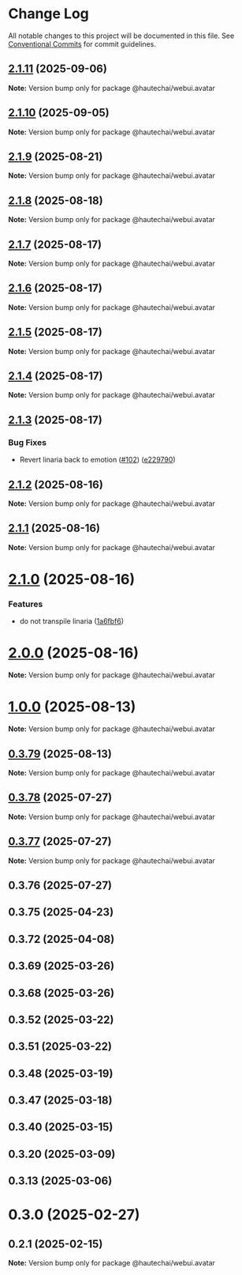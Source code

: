 # Change Log

All notable changes to this project will be documented in this file.
See [Conventional Commits](https://conventionalcommits.org) for commit guidelines.

## [2.1.11](https://github.com/HautechAI/webui/compare/@hautechai/webui.avatar@2.1.10...@hautechai/webui.avatar@2.1.11) (2025-09-06)

**Note:** Version bump only for package @hautechai/webui.avatar

## [2.1.10](https://github.com/HautechAI/webui/compare/@hautechai/webui.avatar@2.1.9...@hautechai/webui.avatar@2.1.10) (2025-09-05)

**Note:** Version bump only for package @hautechai/webui.avatar

## [2.1.9](https://github.com/HautechAI/webui/compare/@hautechai/webui.avatar@2.1.8...@hautechai/webui.avatar@2.1.9) (2025-08-21)

**Note:** Version bump only for package @hautechai/webui.avatar

## [2.1.8](https://github.com/HautechAI/webui/compare/@hautechai/webui.avatar@2.1.7...@hautechai/webui.avatar@2.1.8) (2025-08-18)

**Note:** Version bump only for package @hautechai/webui.avatar

## [2.1.7](https://github.com/HautechAI/webui/compare/@hautechai/webui.avatar@2.1.6...@hautechai/webui.avatar@2.1.7) (2025-08-17)

**Note:** Version bump only for package @hautechai/webui.avatar

## [2.1.6](https://github.com/HautechAI/webui/compare/@hautechai/webui.avatar@2.1.5...@hautechai/webui.avatar@2.1.6) (2025-08-17)

**Note:** Version bump only for package @hautechai/webui.avatar

## [2.1.5](https://github.com/HautechAI/webui/compare/@hautechai/webui.avatar@2.1.4...@hautechai/webui.avatar@2.1.5) (2025-08-17)

**Note:** Version bump only for package @hautechai/webui.avatar

## [2.1.4](https://github.com/HautechAI/webui/compare/@hautechai/webui.avatar@2.1.3...@hautechai/webui.avatar@2.1.4) (2025-08-17)

**Note:** Version bump only for package @hautechai/webui.avatar

## [2.1.3](https://github.com/HautechAI/webui/compare/@hautechai/webui.avatar@2.1.2...@hautechai/webui.avatar@2.1.3) (2025-08-17)

### Bug Fixes

- Revert linaria back to emotion ([#102](https://github.com/HautechAI/webui/issues/102)) ([e229790](https://github.com/HautechAI/webui/commit/e229790dae8eba4b3037bbe41365e5a73ab7f6dc))

## [2.1.2](https://github.com/HautechAI/webui/compare/@hautechai/webui.avatar@2.1.1...@hautechai/webui.avatar@2.1.2) (2025-08-16)

**Note:** Version bump only for package @hautechai/webui.avatar

## [2.1.1](https://github.com/HautechAI/webui/compare/@hautechai/webui.avatar@2.1.0...@hautechai/webui.avatar@2.1.1) (2025-08-16)

**Note:** Version bump only for package @hautechai/webui.avatar

# [2.1.0](https://github.com/HautechAI/webui/compare/@hautechai/webui.avatar@1.0.0...@hautechai/webui.avatar@2.1.0) (2025-08-16)

### Features

- do not transpile linaria ([1a6fbf6](https://github.com/HautechAI/webui/commit/1a6fbf6353a0e5028040006b5045170cf83f1ba0))

# [2.0.0](https://github.com/HautechAI/webui/compare/@hautechai/webui.avatar@1.0.0...@hautechai/webui.avatar@2.0.0) (2025-08-16)

**Note:** Version bump only for package @hautechai/webui.avatar

# [1.0.0](https://github.com/HautechAI/webui/compare/@hautechai/webui.avatar@0.3.79...@hautechai/webui.avatar@1.0.0) (2025-08-13)

**Note:** Version bump only for package @hautechai/webui.avatar

## [0.3.79](https://github.com/HautechAI/webui/compare/@hautechai/webui.avatar@0.3.78...@hautechai/webui.avatar@0.3.79) (2025-08-13)

**Note:** Version bump only for package @hautechai/webui.avatar

## [0.3.78](https://github.com/HautechAI/webui/compare/@hautechai/webui.avatar@0.3.77...@hautechai/webui.avatar@0.3.78) (2025-07-27)

**Note:** Version bump only for package @hautechai/webui.avatar

## [0.3.77](https://github.com/HautechAI/webui/compare/@hautechai/webui.avatar@0.3.76...@hautechai/webui.avatar@0.3.77) (2025-07-27)

**Note:** Version bump only for package @hautechai/webui.avatar

## 0.3.76 (2025-07-27)

## 0.3.75 (2025-04-23)

## 0.3.72 (2025-04-08)

## 0.3.69 (2025-03-26)

## 0.3.68 (2025-03-26)

## 0.3.52 (2025-03-22)

## 0.3.51 (2025-03-22)

## 0.3.48 (2025-03-19)

## 0.3.47 (2025-03-18)

## 0.3.40 (2025-03-15)

## 0.3.20 (2025-03-09)

## 0.3.13 (2025-03-06)

# 0.3.0 (2025-02-27)

## 0.2.1 (2025-02-15)

**Note:** Version bump only for package @hautechai/webui.avatar
